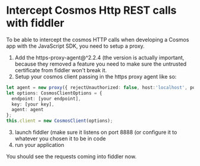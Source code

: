 # Intercept Cosmos Http REST calls with fiddler

To be able to intercept the cosmos HTTP calls when developing a Cosmos app with the JavaScript SDK, you need to setup a proxy. 

1. Add the https-proxy-agent@^2.2.4 (the version is actually important, because they removed a feature you need to make sure the untrusted certificate from fiddler won't break it.
2. Setup your cosmos client passing in the https proxy agent like so:

  ```typescript
  let agent = new proxy({ rejectUnauthorized: false, host:'localhost', port: 8888});
  let options: CosmosClientOptions = {
    endpoint: [your endpoint],
    key: [your key],
    agent: agent
  };
  this.client = new CosmosClient(options);
  ```

3. launch fiddler (make sure it listens on port 8888 (or configure it to whatever you chosen it to be in code
4. run your application


You should see the requests coming into fiddler now.
